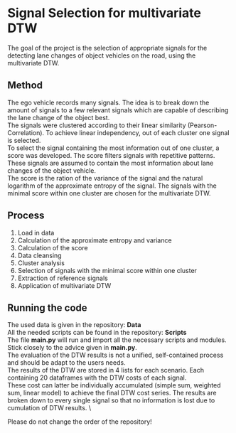 
# Signal Selection for multivariate DTW  

The goal of the project is the selection of appropriate signals for the detecting lane changes of object vehicles on the road, using the multivariate DTW.


## Method

The ego vehicle records many signals. The idea is to break down the amount of signals to a few relevant signals which are capable of describing the lane change of the object best.\
The signals were clustered according to their linear similarity (Pearson-Correlation). To achieve linear independency, out of each cluster one signal is selected.\
To select the signal containing the most information out of one cluster, a score was developed. The score filters signals with repetitive patterns. These signals are assumed to contain the most information about lane changes of the object vehicle.\
The score is the ration of the variance of the signal and the natural logarithm of the approximate entropy of the signal.
The signals with the minimal score within one cluster are chosen for the multivariate DTW.

## Process

1. Load in data
2. Calculation of the approximate entropy and variance
3. Calculation of the score
4. Data cleansing
5. Cluster analysis
6. Selection of signals with the minimal score within one cluster
7. Extraction of reference signals
8. Application of multivariate DTW


## Running the code

The used data is given in the repository: **Data**\
All the needed scripts can be found in the repository: **Scripts**\
The file **main.py** will run and import all the necessary scripts and modules.
Stick closely to the advice given in **main.py**.\
The evaluation of the DTW results is not a unified, self-contained process and should be adapt to the users needs.\
The results of the DTW are stored in 4 lists for each scenario. Each containing 20 dataframes with the DTW costs of each signal. \
These cost can latter be individually accumulated (simple sum, weighted sum, linear model) to achieve the final DTW cost series.
The results are broken down to every single signal so that no information is lost due to cumulation of DTW results. \

Please do not change the order of the repository!
